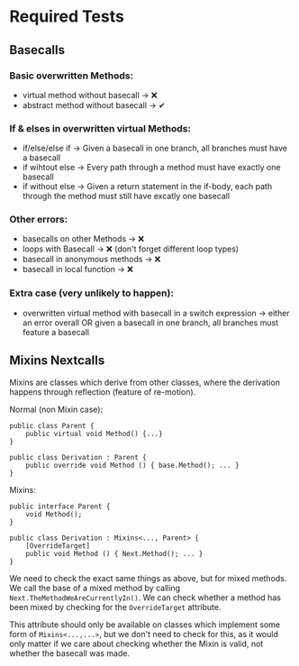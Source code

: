 # Required Tests

## Basecalls
### Basic overwritten Methods:
* virtual method without basecall &rarr; ❌
* abstract method without basecall &rarr; ✔

### If & elses in overwritten virtual Methods:
* if/else/else if &rarr; Given a basecall in one branch, all branches must have a basecall 
* if wihtout else &rarr; Every path through a method must have exactly one basecall
* if without else &rarr; Given a return statement in the if-body, each path through the method must still have excatly one basecall

### Other errors:
* basecalls on other Methods &rarr; ❌
* loops with Basecall &rarr; ❌ (don't forget different loop types)
* basecall in anonymous methods &rarr; ❌
* basecall in local function &rarr; ❌

### Extra case (very unlikely to happen): 
* overwritten virtual method with basecall in a switch expression &rarr; either an error overall OR given a basecall in one branch, all branches must feature a basecall 

## Mixins Nextcalls
Mixins are classes which derive from other classes, where the derivation happens through reflection (feature of re-motion).

Normal (non Mixin case):<BR>
```
public class Parent {
    public virtual void Method() {...}
}

public class Derivation : Parent {
    public override void Method () { base.Method(); ... }
}
```

Mixins:<br>
```
public interface Parent {
    void Method();
}

public class Derivation : Mixins<..., Parent> {
    [OverrideTarget]
    public void Method () { Next.Method(); ... }
}
```

We need to check the exact same things as above, but for mixed methods. We call the base of a mixed method by calling `Next.TheMethodWeAreCurrentlyIn()`.
We can check whether a method has been mixed by checking for the `OverrideTarget` attribute. 

This attribute should only be available on classes which implement some form of `Mixins<...,...>`, but we don't need to check for this, 
as it would only matter if we care about checking whether the Mixin is valid, not whether the basecall was made. 